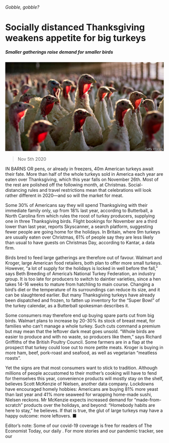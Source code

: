 ###### Gobble, gobble?

# Socially distanced Thanksgiving weakens appetite for big turkeys 

##### Smaller gatherings raise demand for smaller birds 

![image](images/20201107_WBP004_0.jpg) 

> Nov 5th 2020 

IN BARNS OR pens, or already in freezers, 40m American turkeys await their fate. More than half of the whole turkeys sold in America each year are eaten over Thanksgiving, which this year falls on November 26th. Most of the rest are polished off the following month, at Christmas. Social-distancing rules and travel restrictions mean that celebrations will look rather different in 2020—and so will the market for meat.

Some 30% of Americans say they will spend Thanksgiving with their immediate family only, up from 18% last year, according to Butterball, a North Carolina firm which rules the roost of turkey producers, supplying one in three Thanksgiving birds. Flight bookings for November are a third lower than last year, reports Skyscanner, a search platform, suggesting fewer people are going home for the holidays. In Britain, where 9m turkeys are usually eaten over Christmas, 61% of people say they are less likely than usual to have guests on Christmas Day, according to Kantar, a data firm.


Birds bred to feed large gatherings are therefore out of favour. Walmart and Kroger, large American food retailers, both plan to offer more small turkeys. However, “a lot of supply for the holidays is locked in well before the fall,” says Beth Breeding of America’s National Turkey Federation, an industry group. It is too late for producers to switch to daintier varieties, since a hen takes 14-16 weeks to mature from hatchling to main course. Changing a bird’s diet or the temperature of its surroundings can reduce its size, and it can be slaughtered earlier. But many Thanksgiving turkeys have already been dispatched and frozen, to fatten up inventory for the “Super Bowl” of the turkey calendar, as a Butterball spokesman describes it.

Some consumers may therefore end up buying spare parts cut from big birds. Walmart plans to increase by 20-30% its stock of breast meat, for families who can’t manage a whole turkey. Such cuts command a premium but may mean that the leftover dark meat goes unsold. “Whole birds are easier to produce and with no waste, so producers like them,” says Richard Griffiths of the British Poultry Council. Some farmers are in a flap at the prospect that turkey could lose out to more petite meats. Kroger is buying in more ham, beef, pork-roast and seafood, as well as vegetarian “meatless roasts”.

Yet the signs are that most consumers want to stick to tradition. Although millions of people accustomed to their mother’s cooking will have to fend for themselves this year, convenience products will mostly stay on the shelf, believes Scott McKenzie of Nielsen, another data company. Lockdowns have encouraged homely hobbies: Americans are buying 81% more yeast than last year and 41% more seaweed for wrapping home-made sushi, Nielsen reckons. Mr McKenzie expects increased demand for “made-from-scratch” products over the holidays, and beyond: “Homebody habits are here to stay,” he believes. If that is true, the glut of large turkeys may have a happy outcome: more leftovers. ■

Editor’s note: Some of our covid-19 coverage is free for readers of The Economist Today, our daily . For more stories and our pandemic tracker, see our 

